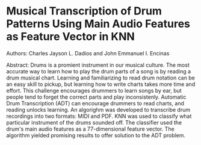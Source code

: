 # Musical Transcription of Drum Patterns Using Main Audio Features as Feature Vector in KNN
Authors: Charles Jayson L. Dadios and John Emmanuel I. Encinas

Abstract: Drums is a promient instrument in our musical culture. The most accurate way to learn how to play the drum parts of a song is by reading a drum musical chart. Learning and familiarizing to read drum notation can be an easy skill to pickup, but learning how to write charts takes more time and effort. This challenge encourages drummers to learn songs by ear, but people tend to forget the correct parts and play inconsistenly. Automatic Drum Transcription (ADT) can encourage drummers to read charts, and reading unlocks learning.
An algorighm was developed to transcribe drum recordings into two formats: MIDI and PDF. KNN was used to classify what particular instrument of the drums sounded off. The classifier used the drum's main audio features as a 77-dimensional feature vector. The algorithm yielded promising results to offer solution to the ADT problem.
